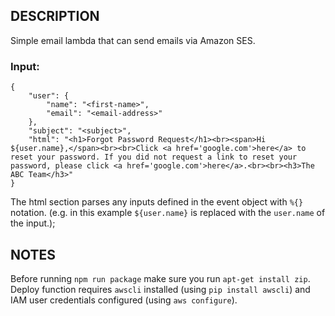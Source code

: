 ## DESCRIPTION
Simple email lambda that can send emails via Amazon SES. 

### Input:
```
{
    "user": {
        "name": "<first-name>",
        "email": "<email-address>"
    },
    "subject": "<subject>",
    "html": "<h1>Forgot Password Request</h1><br><span>Hi ${user.name},</span><br><br>Click <a href='google.com'>here</a> to reset your password. If you did not request a link to reset your password, please click <a href='google.com'>here</a>.<br><br><h3>The ABC Team</h3>"
}
```

The html section parses any inputs defined in the event object with `%{}` notation. (e.g. in this example `${user.name}` is replaced with the `user.name` of the input.);

## NOTES

Before running `npm run package` make sure you run `apt-get install zip`.
Deploy function requires `awscli` installed (using `pip install awscli`) and IAM user credentials configured (using `aws configure`).
